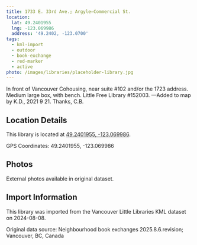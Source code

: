 ```yaml
---
title: 1733 E. 33rd Ave.; Argyle—Commercial St.
location:
  lat: 49.2401955
  lng: -123.069986
  address: '49.2402, -123.0700'
tags:
  - kml-import
  - outdoor
  - book-exchange
  - red-marker
  - active
photo: /images/libraries/placeholder-library.jpg
---
```

In front of Vancouver Cohousing, near suite #102 and/or the 1723 address.  Medium large box, with bench.
Little Free LIbrary #152003.
—Added to map by K.D., 2021 9 21. Thanks, C.B.

## Location Details

This library is located at [49.2401955, -123.069986](https://www.google.com/maps?q=49.2401955,-123.069986).

GPS Coordinates: 49.2401955, -123.069986

## Photos

External photos available in original dataset.

## Import Information

This library was imported from the Vancouver Little Libraries KML dataset on 2024-08-08.

Original data source: Neighbourhood book exchanges 2025.8.6.revision; Vancouver, BC, Canada
